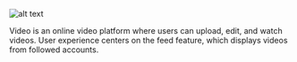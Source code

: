 ![alt text](./images/video_logo_black.png "Video Logo")

Video is an online video platform where users can upload, edit, and watch videos.
User experience centers on the feed feature, which displays videos from followed accounts.
